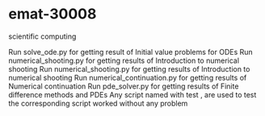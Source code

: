 # emat-30008
scientific computing

Run solve_ode.py for getting result of Initial value problems for ODEs
Run numerical_shooting.py for getting results of Introduction to numerical shooting
Run numerical_shooting.py for getting results of Introduction to numerical shooting
Run numerical_continuation.py for getting results of Numerical continuation
Run pde_solver.py for getting results of Finite difference methods and PDEs
Any script named with test , are used to test the corresponding script worked without any problem
